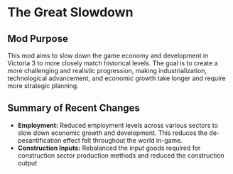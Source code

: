 # The Great Slowdown

## Mod Purpose
This mod aims to slow down the game economy and development in Victoria 3 to more closely match historical levels. The goal is to create a more challenging and realistic progression, making industrialization, technological advancement, and economic growth take longer and require more strategic planning.

## Summary of Recent Changes
- **Employment:** Reduced employment levels across various sectors to slow down economic growth and development. This reduces the de-pesantification effect felt throughout the world in-game.
- **Construction Inputs:** Rebalanced the input goods required for construction sector production methods and reduced the construction output
